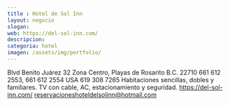 ```yaml
---
title : Hotel de Sol Inn
layout: negocio
slogan: 
web: https://del-sol-inn.com/
descripcion: 
categoria: hotel
imagen: /assets/img/portfolio/
---
```


Blvd Benito Juárez 32
Zona Centro, Playas de Rosarito B.C. 22710
661 612 2553, 661 612 2554
USA 619 308 7265
Habitaciones sencillas, dobles y familiares.
TV con cable, AC, estacionamiento y seguridad.
https://del-sol-inn.com/
reservacioneshoteldelsolinn@hotmail.com